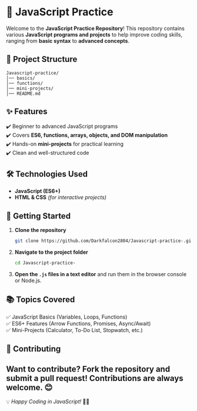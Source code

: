 # 🚀 JavaScript Practice

Welcome to the **JavaScript Practice Repository**! This repository contains various **JavaScript programs and projects** to help improve coding skills, ranging from **basic syntax** to **advanced concepts**.

## 📁 Project Structure
```
Javascript-practice/
│── basics/
│── functions/
│── mini-projects/
│── README.md
```

## ✨ Features
✔️ Beginner to advanced JavaScript programs  
✔️ Covers **ES6, functions, arrays, objects, and DOM manipulation**  
✔️ Hands-on **mini-projects** for practical learning  
✔️ Clean and well-structured code  

## 🛠️ Technologies Used
- **JavaScript (ES6+)**  
- **HTML & CSS** *(for interactive projects)*  

## 🚀 Getting Started
1. **Clone the repository**  
   ```bash
   git clone https://github.com/Darkfalcon2804/Javascript-practice-.git
   ```
2. **Navigate to the project folder**  
   ```bash
   cd Javascript-practice-
   ```
3. **Open the `.js` files in a text editor** and run them in the browser console or Node.js.

## 📚 Topics Covered
✅ JavaScript Basics (Variables, Loops, Functions)  
✅ ES6+ Features (Arrow Functions, Promises, Async/Await)    
✅ Mini-Projects (Calculator, To-Do List, Stopwatch, etc.)  

## 🤝 Contributing
Want to contribute? **Fork** the repository and submit a **pull request**! Contributions are always welcome. 😊
---

💡 *Happy Coding in JavaScript!* 🚀🔥
